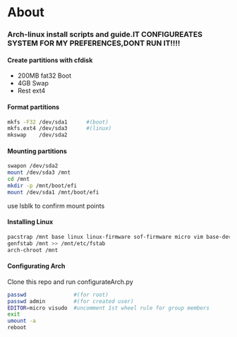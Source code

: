 <!-- INFORMATION -->
<h1>About</h1>
<h3>Arch-linux install scripts and guide.IT CONFIGUREATES SYSTEM FOR MY PREFERENCES,DONT RUN IT!!!!</h3>


#### Create partitions with cfdisk

- 200MB fat32 Boot
- 4GB Swap
- Rest ext4

#### Format partitions
```bash
mkfs -F32 /dev/sda1      #(boot)
mkfs.ext4 /dev/sda3      #(linux)
mkswap    /dev/sda2
```
#### Mounting partitions
```bash
swapon /dev/sda2
mount /dev/sda3 /mnt
cd /mnt
mkdir -p /mnt/boot/efi
mount /dev/sda1 /mnt/boot/efi
```

use lsblk to confirm mount points
#### Installing Linux
```bash
pacstrap /mnt base linux linux-firmware sof-firmware micro vim base-devel grub iwd networkmanager efibootmgr git python
genfstab /mnt >> /mnt/etc/fstab
arch-chroot /mnt
```

#### Configurating Arch
Clone this repo and run configurateArch.py
```bash
passwd               #(for root)
passwd admin         #(for created user)
EDITOR=micro visudo  #uncomment 1st wheel rule for group members
exit 
umount -a
reboot
```
